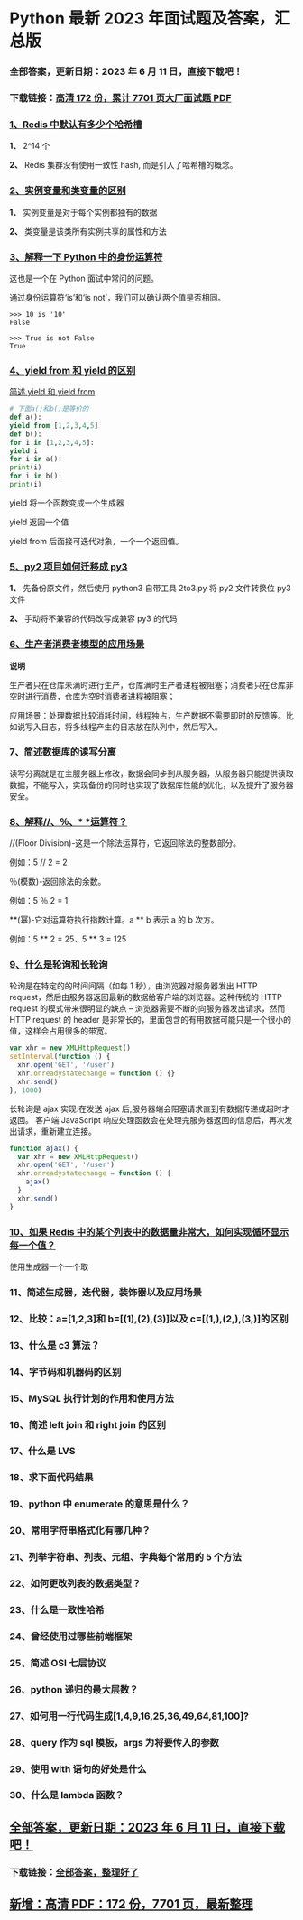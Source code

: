 # Python 最新 2023 年面试题及答案，汇总版

### 全部答案，更新日期：2023 年 6 月 11 日，直接下载吧！

### 下载链接：[高清 172 份，累计 7701 页大厂面试题 PDF](https://gitlab.gaorta.com/devteam/learning-journey/study-materials-collection/-/tree/master/docs/index.md)

### [1、Redis 中默认有多少个哈希槽](https://gitlab.gaorta.com/devteam/learning-journey/study-materials-collection/-/tree/master/docs/Python/Python最新2021年面试题及答案，汇总版.md#1redis中默认有多少个哈希槽)

**1、** 2^14 个

**2、** Redis 集群没有使用一致性 hash, 而是引入了哈希槽的概念。

### [2、实例变量和类变量的区别](https://gitlab.gaorta.com/devteam/learning-journey/study-materials-collection/-/tree/master/docs/Python/Python最新2021年面试题及答案，汇总版.md#2实例变量和类变量的区别)

**1、** 实例变量是对于每个实例都独有的数据

**2、** 类变量是该类所有实例共享的属性和方法

### [3、解释一下 Python 中的身份运算符](https://gitlab.gaorta.com/devteam/learning-journey/study-materials-collection/-/tree/master/docs/Python/Python最新2021年面试题及答案，汇总版.md#3解释一下python中的身份运算符)

这也是一个在 Python 面试中常问的问题。

通过身份运算符‘is’和‘is not’，我们可以确认两个值是否相同。

```
>>> 10 is '10'
False

>>> True is not False
True
```

### [4、yield from 和 yield 的区别](https://gitlab.gaorta.com/devteam/learning-journey/study-materials-collection/-/tree/master/docs/Python/Python最新2021年面试题及答案，汇总版.md#4yield-from-和-yield-的区别)

[简述 yield 和 yield from](https://blog.csdn.net/lamusique/article/details/85845225)

```python
# 下面a()和b()是等价的
def a():
yield from [1,2,3,4,5]
def b():
for i in [1,2,3,4,5]:
yield i
for i in a():
print(i)
for i in b():
print(i)
```

yield 将一个函数变成一个生成器

yield 返回一个值

yield from 后面接可迭代对象，一个一个返回值。

### [5、py2 项目如何迁移成 py3](https://gitlab.gaorta.com/devteam/learning-journey/study-materials-collection/-/tree/master/docs/Python/Python最新2021年面试题及答案，汇总版.md#5py2项目如何迁移成py3)

**1、** 先备份原文件，然后使用 python3 自带工具 2to3.py 将 py2 文件转换位 py3 文件

**2、** 手动将不兼容的代码改写成兼容 py3 的代码

### [6、生产者消费者模型的应用场景](https://gitlab.gaorta.com/devteam/learning-journey/study-materials-collection/-/tree/master/docs/Python/Python最新2021年面试题及答案，汇总版.md#6生产者消费者模型的应用场景)

**说明**

生产者只在仓库未满时进行生产，仓库满时生产者进程被阻塞；消费者只在仓库非空时进行消费，仓库为空时消费者进程被阻塞；

应用场景：处理数据比较消耗时间，线程独占，生产数据不需要即时的反馈等。比如说写入日志，将多线程产生的日志放在队列中，然后写入。

### [7、简述数据库的读写分离](https://gitlab.gaorta.com/devteam/learning-journey/study-materials-collection/-/tree/master/docs/Python/Python最新2021年面试题及答案，汇总版.md#7简述数据库的读写分离)

读写分离就是在主服务器上修改，数据会同步到从服务器，从服务器只能提供读取数据，不能写入，实现备份的同时也实现了数据库性能的优化，以及提升了服务器安全。

### [8、解释//、％、\* \*运算符？](https://gitlab.gaorta.com/devteam/learning-journey/study-materials-collection/-/tree/master/docs/Python/Python最新2021年面试题及答案，汇总版.md#8解释//％*-*运算符)

//(Floor Division)-这是一个除法运算符，它返回除法的整数部分。

例如：5 // 2 = 2

％(模数)-返回除法的余数。

例如：5 ％ 2 = 1

**(幂)-它对运算符执行指数计算。a ** b 表示 a 的 b 次方。

例如：5 ** 2 = 25、5 ** 3 = 125

### [9、什么是轮询和长轮询](https://gitlab.gaorta.com/devteam/learning-journey/study-materials-collection/-/tree/master/docs/Python/Python最新2021年面试题及答案，汇总版.md#9什么是轮询和长轮询)

轮询是在特定的的时间间隔（如每 1 秒），由浏览器对服务器发出 HTTP request，然后由服务器返回最新的数据给客户端的浏览器。这种传统的 HTTP request 的模式带来很明显的缺点 – 浏览器需要不断的向服务器发出请求，然而 HTTP request 的 header 是非常长的，里面包含的有用数据可能只是一个很小的值，这样会占用很多的带宽。

```javascript
var xhr = new XMLHttpRequest()
setInterval(function () {
  xhr.open('GET', '/user')
  xhr.onreadystatechange = function () {}
  xhr.send()
}, 1000)
```

长轮询是 ajax 实现:在发送 ajax 后,服务器端会阻塞请求直到有数据传递或超时才返回。 客户端 JavaScript 响应处理函数会在处理完服务器返回的信息后，再次发出请求，重新建立连接。

```javascript
function ajax() {
  var xhr = new XMLHttpRequest()
  xhr.open('GET', '/user')
  xhr.onreadystatechange = function () {
    ajax()
  }
  xhr.send()
}
```

### [10、如果 Redis 中的某个列表中的数据量非常大，如何实现循环显示每一个值？](https://gitlab.gaorta.com/devteam/learning-journey/study-materials-collection/-/tree/master/docs/Python/Python最新2021年面试题及答案，汇总版.md#10如果redis中的某个列表中的数据量非常大如何实现循环显示每一个值)

使用生成器一个一个取

### 11、简述生成器，迭代器，装饰器以及应用场景

### 12、比较：a=[1,2,3]和 b=[(1),(2),(3)]以及 c=[(1,),(2,),(3,)]的区别

### 13、什么是 c3 算法？

### 14、字节码和机器码的区别

### 15、MySQL 执行计划的作用和使用方法

### 16、简述 left join 和 right join 的区别

### 17、什么是 LVS

### 18、求下面代码结果

### 19、python 中 enumerate 的意思是什么？

### 20、常用字符串格式化有哪几种？

### 21、列举字符串、列表、元组、字典每个常用的 5 个方法

### 22、如何更改列表的数据类型？

### 23、什么是一致性哈希

### 24、曾经使用过哪些前端框架

### 25、简述 OSI 七层协议

### 26、python 递归的最大层数？

### 27、如何用一行代码生成[1,4,9,16,25,36,49,64,81,100]?

### 28、query 作为 sql 模板，args 为将要传入的参数

### 29、使用 with 语句的好处是什么

### 30、什么是 lambda 函数？

## [全部答案，更新日期：2023 年 6 月 11 日，直接下载吧！](https://gitlab.gaorta.com/devteam/learning-journey/study-materials-collection/-/tree/master/docs/daan.md)

### 下载链接：[全部答案，整理好了](https://gitlab.gaorta.com/devteam/learning-journey/study-materials-collection/-/tree/master/docs/daan.md)

## [新增：高清 PDF：172 份，7701 页，最新整理](https://gitlab.gaorta.com/devteam/learning-journey/study-materials-collection/-/tree/master/docs/daan.md)
